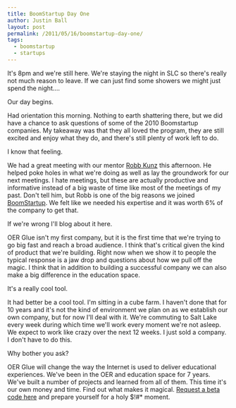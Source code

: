 ```yaml
---
title: BoomStartup Day One
author: Justin Ball
layout: post
permalink: /2011/05/16/boomstartup-day-one/
tags:
  - boomstartup
  - startups
---
```

It's 8pm and we're still here. We're staying the night in SLC so there's really not much reason to leave. If we can just find some showers we might just spend the night....

Our day begins.

Had orientation this morning. Nothing to earth shattering there, but we did have a chance to ask questions of some of the 2010 Boomstartup companies. My takeaway was that they all loved the program, they are still excited and enjoy what they do, and there's still plenty of work left to do.

I know that feeling.

We had a great meeting with our mentor [Robb Kunz][1] this afternoon. He helped poke holes in what we're doing as well as lay the groundwork for our next meetings. I hate meetings, but these are actually productive and informative instead of a big waste of time like most of the meetings of my past. Don't tell him, but Robb is one of the big reasons we joined [BoomStartup][2]. We felt like we needed his expertise and it was worth 6% of the company to get that. 

 [1]: http://robbkunz.com/
 [2]: http://www.boomstartup.com/

If we're wrong I'll blog about it here.

OER Glue isn't my first company, but it is the first time that we're trying to go big fast and reach a broad audience. I think that's critical given the kind of product that we're building. Right now when we show it to people the typical response is a jaw drop and questions about how we pull off the magic. I think that in addition to building a successful company we can also make a big difference in the education space.

It's a really cool tool.

It had better be a cool tool. I'm sitting in a cube farm. I haven't done that for 10 years and it's not the kind of environment we plan on as we establish our own company, but for now I'll deal with it. We're commuting to Salt Lake every week during which time we'll work every moment we're not asleep. We expect to work like crazy over the next 12 weeks. I just sold a company. I don't have to do this. 

Why bother you ask?

OER Glue will change the way the Internet is used to deliver educational experiences. We've been in the OER and education space for 7 years. We've built a number of projects and learned from all of them. This time it's our own money and time. Find out what makes it magical. [Request a beta code here][3] and prepare yourself for a holy $!#* moment. 

 [3]: http://www.oerglue.com/